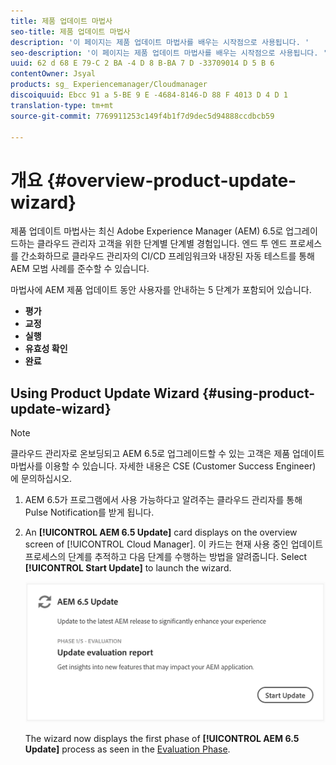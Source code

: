 ```yaml
---
title: 제품 업데이트 마법사
seo-title: 제품 업데이트 마법사
description: '이 페이지는 제품 업데이트 마법사를 배우는 시작점으로 사용됩니다. '
seo-description: '이 페이지는 제품 업데이트 마법사를 배우는 시작점으로 사용됩니다. '
uuid: 62 d 68 E 79-C 2 BA -4 D 8 B-BA 7 D -33709014 D 5 B 6
contentOwner: Jsyal
products: sg_ Experiencemanager/Cloudmanager
discoiquuid: Ebcc 91 a 5-BE 9 E -4684-8146-D 88 F 4013 D 4 D 1
translation-type: tm+mt
source-git-commit: 7769911253c149f4b1f7d9dec5d94888ccdbcb59

---
```



# 개요 {#overview-product-update-wizard}

제품 업데이트 마법사는 최신 Adobe Experience Manager (AEM) 6.5로 업그레이드하는 클라우드 관리자 고객을 위한 단계별 단계별 경험입니다. 엔드 투 엔드 프로세스를 간소화하므로 클라우드 관리자의 CI/CD 프레임워크와 내장된 자동 테스트를 통해 AEM 모범 사례를 준수할 수 있습니다.

마법사에 AEM 제품 업데이트 동안 사용자를 안내하는 5 단계가 포함되어 있습니다.

* **평가**
* **교정**
* **실행**
* **유효성 확인**
* **완료**


## Using Product Update Wizard {#using-product-update-wizard}

>[!NOTE]
>클라우드 관리자로 온보딩되고 AEM 6.5로 업그레이드할 수 있는 고객은 제품 업데이트 마법사를 이용할 수 있습니다. 자세한 내용은 CSE (Customer Success Engineer) 에 문의하십시오.

1. AEM 6.5가 프로그램에서 사용 가능하다고 알려주는 클라우드 관리자를 통해 Pulse Notification를 받게 됩니다.

1. An **[!UICONTROL AEM 6.5 Update]** card displays on the overview screen of [!UICONTROL Cloud Manager]. 이 카드는 현재 사용 중인 업데이트 프로세스의 단계를 추적하고 다음 단계를 수행하는 방법을 알려줍니다. Select **[!UICONTROL Start Update]** to launch the wizard.

   ![](assets/Start-Update.png)

   The wizard now displays the first phase of **[!UICONTROL AEM 6.5 Update]** process as seen in the [Evaluation Phase](evaluation.md).
